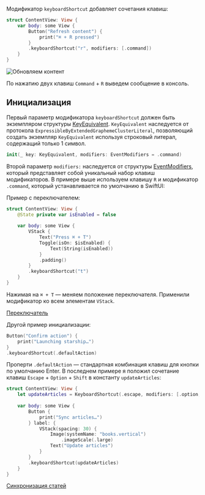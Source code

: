 Модификатор `keyboardShortcut` добавляет сочетания клавиш:

```swift
struct ContentView: View {
    var body: some View {
        Button("Refresh content") {
            print("⌘ + R pressed")
        }
        .keyboardShortcut("r", modifiers: [.command])
    }
}
```

![Обновляем контент](https://cdn.sparrowcode.io/articles/keyboard-shortcut-swiftui/refresh_content.jpg)

По нажатию двух клавиш `Command` + `R` выведем сообщение в консоль.

## Инициализация

Первый параметр модификатора `keyboardShortcut` должен быть экземпляром структуры [KeyEquivalent](https://developer.apple.com/documentation/swiftui/keyequivalent?changes=_5). `KeyEquivalent` наследуется от протокола `ExpressibleByExtendedGraphemeClusterLiteral`, позволяющий создать экземпляр `KeyEquivalent` используя строковый литерал, содержащий только 1 символ.

```swift
init(_ key: KeyEquivalent, modifiers: EventModifiers = .command)
```

Второй параметр `modifiers:` наследуется от структуры [EventModifiers](https://developer.apple.com/documentation/swiftui/eventmodifiers?changes=_5), который представляет собой уникальный набор клавиш модификаторов.
В примере выше используем клавишу `R` и модификатор `.command`, который устанавливается по умолчанию в SwiftUI:

Пример с переключателем:

```swift
struct ContentView: View {
    @State private var isEnabled = false
    
    var body: some View {
        VStack {
            Text("Press ⌘ + T")
            Toggle(isOn: $isEnabled) {
                Text(String(isEnabled))
            }
            .padding()
        }
        .keyboardShortcut("t")
    }
}
```

Нажимая на `⌘ + T` — меняем положение переключателя. Применили модификатор ко всем элементам `VStack`.

[Переключатель](https://cdn.sparrowcode.io/articles/keyboard-shortcut-swiftui/keyboard_shortcut_toggle.mov)

Другой пример инициализации:

```swift
Button("Confirm action") {
    print("Launching starship…")
}
.keyboardShortcut(.defaultAction)
```

Проперти `.defaultAction` — стандартная комбинация клавиш для кнопки по умолчанию Enter.
В последнем примере я положил сочетание клавиш `Escape` + `Option` + `Shift` в константу `updateArticles`:

```swift
struct ContentView: View {
    let updateArticles = KeyboardShortcut(.escape, modifiers: [.option, .shift])
    
    var body: some View {
        Button { 
            print("Sync articles…")
        } label: { 
            VStack(spacing: 30) {
                Image(systemName: "books.vertical")
                    .imageScale(.large)
                Text("Update articles")
            }
        }
        .keyboardShortcut(updateArticles)
    }
}
```

[Синхронизация статей](https://cdn.sparrowcode.io/articles/keyboard-shortcut-swiftui/keyboard_sync_articles.mov)

